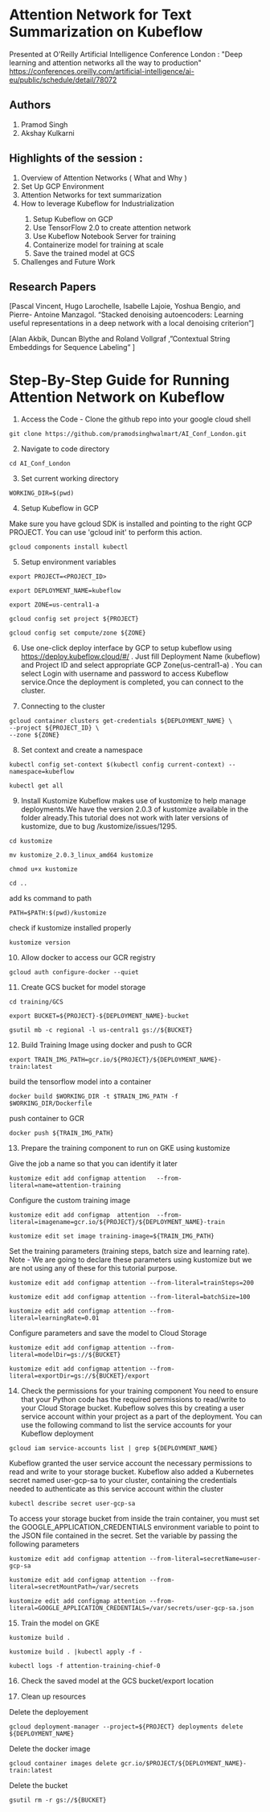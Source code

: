 # Attention Network for Text Summarization on Kubeflow

Presented at O'Reilly Artificial Intelligence Conference London :  "Deep learning and attention networks all the way to production" https://conferences.oreilly.com/artificial-intelligence/ai-eu/public/schedule/detail/78072


## Authors
1. Pramod Singh
2. Akshay Kulkarni 


## Highlights of the session :

<ol>
<li>Overview of Attention Networks ( What and Why )</li>
<li>Set Up GCP Environment</li>
<li>Attention Networks for text summarization</li>
<li>How to leverage Kubeflow for Industrialization</li>
<ol>
<li>Setup Kubeflow on GCP </li>
<li>Use TensorFlow 2.0 to create attention network</li>
<li>Use Kubeflow Notebook Server for training </li>
<li>Containerize model for training at scale </li>
<li>Save the trained model at GCS </li>
</ol>
</li>
<li>Challenges and Future Work</li>
</ol>


   


## Research Papers

[Pascal Vincent, Hugo Larochelle, Isabelle Lajoie, Yoshua Bengio, and Pierre-
Antoine Manzagol. “Stacked denoising autoencoders: Learning useful representations
in a deep network with a local denoising criterion”]

[Alan Akbik, Duncan Blythe and Roland Vollgraf ,”Contextual String Embeddings for Sequence Labeling” ]



# Step-By-Step Guide for Running Attention Network on Kubeflow

1. Access the Code - Clone the github repo into your google cloud shell 

```
git clone https://github.com/pramodsinghwalmart/AI_Conf_London.git

```
   
2. Navigate to code directory

```
cd AI_Conf_London

```

3. Set current working directory

```
WORKING_DIR=$(pwd)

```

4. Setup Kubeflow in GCP

Make sure you have gcloud SDK is installed and pointing to the right GCP PROJECT. You can use 'gcloud init' to perform this action.
    
```
gcloud components install kubectl

```

5. Setup environment variables
    
```
export PROJECT=<PROJECT_ID>

```

```
export DEPLOYMENT_NAME=kubeflow

```

```
export ZONE=us-central1-a

```


```
gcloud config set project ${PROJECT}

```


```
gcloud config set compute/zone ${ZONE}

```


6. Use one-click deploy interface by GCP to setup kubeflow using https://deploy.kubeflow.cloud/#/ . Just fill Deployment Name (kubeflow) and Project ID and select appropriate GCP Zone(us-central1-a) . You can select Login with username and password to access Kubeflow service.Once the deployment is completed, you can connect to the cluster.

7. Connecting to the cluster

```
gcloud container clusters get-credentials ${DEPLOYMENT_NAME} \
--project ${PROJECT_ID} \
--zone ${ZONE}

```


8. Set context and create a namespace

```
kubectl config set-context $(kubectl config current-context) --namespace=kubeflow

```


```
kubectl get all

```


9. Install Kustomize 
Kubeflow makes use of kustomize to help manage deployments.We have the version 2.0.3 of kustomize available in the folder already.This tutorial does not work with later versions of kustomize, due to bug /kustomize/issues/1295.

```
cd kustomize

```

```
mv kustomize_2.0.3_linux_amd64 kustomize

```

```
chmod u+x kustomize

```

```
cd ..

```

add ks command to path


```
PATH=$PATH:$(pwd)/kustomize

```


check if kustomize installed properly 


```
kustomize version

```


10. Allow docker to access our GCR registry

```
gcloud auth configure-docker --quiet

```


11. Create GCS bucket for model storage

```
cd training/GCS

```

```
export BUCKET=${PROJECT}-${DEPLOYMENT_NAME}-bucket

```

```
gsutil mb -c regional -l us-central1 gs://${BUCKET}

```



12. Build Training Image using docker and push to GCR

```
export TRAIN_IMG_PATH=gcr.io/${PROJECT}/${DEPLOYMENT_NAME}-train:latest

```


build the tensorflow model into a container

```
docker build $WORKING_DIR -t $TRAIN_IMG_PATH -f $WORKING_DIR/Dockerfile

```

push container to GCR

```
docker push ${TRAIN_IMG_PATH}

```


13. Prepare the training component to run on GKE using kustomize

Give the job a name so that you can identify it later

```
kustomize edit add configmap attention   --from-literal=name=attention-training

```



Configure the custom training image


```
kustomize edit add configmap  attention  --from-literal=imagename=gcr.io/${PROJECT}/${DEPLOYMENT_NAME}-train

```


```
kustomize edit set image training-image=${TRAIN_IMG_PATH}

```


Set the training parameters (training steps, batch size and learning rate). Note - We are going to declare these parameters using kustomize but we are not using any of these for this tutorial purpose.



```
kustomize edit add configmap attention --from-literal=trainSteps=200

```


```
kustomize edit add configmap attention --from-literal=batchSize=100

```


```
kustomize edit add configmap attention --from-literal=learningRate=0.01

```

Configure parameters and save the model to Cloud Storage



```
kustomize edit add configmap attention --from-literal=modelDir=gs://${BUCKET}

```


```
kustomize edit add configmap attention --from-literal=exportDir=gs://${BUCKET}/export

```

14. Check the permissions for your training component 
You need to ensure that your Python code has the required permissions to read/write to your Cloud Storage bucket. Kubeflow solves this by creating a user service account within your project as a part of the deployment. You can use the following command to list the service accounts for your Kubeflow deployment



```
gcloud iam service-accounts list | grep ${DEPLOYMENT_NAME}

```


Kubeflow granted the user service account the necessary permissions to read and write to your storage bucket. Kubeflow also added a Kubernetes secret named user-gcp-sa to your cluster, containing the credentials needed to authenticate as this service account within the cluster


```
kubectl describe secret user-gcp-sa

```


To access your storage bucket from inside the train container, you must set the GOOGLE_APPLICATION_CREDENTIALS environment variable to point to the JSON file contained in the secret. Set the variable by passing the following parameters


```
kustomize edit add configmap attention --from-literal=secretName=user-gcp-sa

```

```
kustomize edit add configmap attention --from-literal=secretMountPath=/var/secrets

```


```
kustomize edit add configmap attention --from-literal=GOOGLE_APPLICATION_CREDENTIALS=/var/secrets/user-gcp-sa.json

```


15. Train the model on GKE

```
kustomize build .

```

```
kustomize build . |kubectl apply -f -

```

```
kubectl logs -f attention-training-chief-0

```

16. Check the saved model at the GCS bucket/export location 

17. Clean up resources 

Delete the deployement 
```
gcloud deployment-manager --project=${PROJECT} deployments delete ${DEPLOYMENT_NAME}

```


Delete the docker image 
```
gcloud container images delete gcr.io/$PROJECT/${DEPLOYMENT_NAME}-train:latest

```


Delete the bucket 
```
gsutil rm -r gs://${BUCKET}

```


